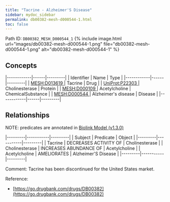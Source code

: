 ```yaml
---
title: "Tacrine - Alzheimer'S Disease"
sidebar: mydoc_sidebar
permalink: db00382-mesh-d000544-1.html
toc: false 
---
```



Path ID: `DB00382_MESH_D000544_1`
{% include image.html url="images/db00382-mesh-d000544-1.png" file="db00382-mesh-d000544-1.png" alt="db00382-mesh-d000544-1" %}

## Concepts

|------------|------|---------|
| Identifier | Name | Type    |
|------------|------|---------|
| <a href="https://identifiers.org/MESH:D013619">MESH:D013619 </a> | Tacrine | Drug |
| <a href="https://identifiers.org/UniProt:P22303">UniProt:P22303 </a> | Cholinesterase | Protein |
| <a href="https://identifiers.org/MESH:D000109">MESH:D000109 </a> | Acetylcholine | ChemicalSubstance |
| <a href="https://identifiers.org/MESH:D000544">MESH:D000544 </a> | Alzheimer's disease | Disease |
|------------|------|---------|

## Relationships


NOTE: predicates are annotated in <a href="https://github.com/biolink/biolink-model/releases/tag/v1.3.0">Biolink Model (v1.3.0)</a>

|---------|-----------|---------|
| Subject | Predicate | Object  |
|---------|-----------|---------|
| Tacrine | DECREASES ACTIVITY OF | Cholinesterase |
| Cholinesterase | INCREASES ABUNDANCE OF | Acetylcholine |
| Acetylcholine | AMELIORATES | Alzheimer'S Disease |
|---------|-----------|---------|

Comment: Tacrine has been discontinued for the United States market.

Reference: 
  - [https://go.drugbank.com/drugs/DB00382](https://go.drugbank.com/drugs/DB00382)
